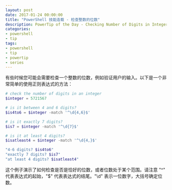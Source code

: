 ```yaml
---
layout: post
date: 2017-01-24 00:00:00
title: "PowerShell 技能连载 - 检查整数的位数"
description: PowerTip of the Day - Checking Number of Digits in Integer
categories:
- powershell
- tip
tags:
- powershell
- tip
- powertip
- series
---
```

有些时候您可能会需要检查一个整数的位数，例如验证用户的输入。以下是一个非常简单的使用正则表达式的方法：

```powershell
# check the number of digits in an integer
$integer = 5721567

# is it between 4 and 6 digits?
$is4to6 = $integer -match '^\d{4,6}$'

# is it exactly 7 digits?
$is7 = $integer -match '^\d{7}$'

# is it at least 4 digits?
$isatleast4 = $integer -match '^\d{4,}$'

"4-6 digits? $is4to6"
"exactly 7 digits? $is7"
"at least 4 digits? $isatleast4"
```

这个例子演示了如何检查是否是恰好的位数，或者位数处于某个范围。请注意 "^" 代表表达式的起始，"$" 代表表达式的结尾。"\d" 表示一位数字，大括号确定位数。

<!--本文国际来源：[Checking Number of Digits in Integer](http://community.idera.com/powershell/powertips/b/tips/posts/checking-number-of-digits-in-integer)-->
